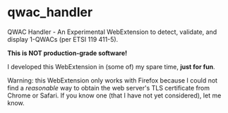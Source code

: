 # qwac_handler
QWAC Handler - An Experimental WebExtension to detect, validate, and display 1-QWACs (per ETSI 119 411-5).

**This is NOT production-grade software!**

I developed this WebExtension in (some of) my spare time, __just for fun__.

Warning: this WebExtension only works with Firefox because I could not find a _reasonable_ way to obtain the web server's TLS certificate from Chrome or Safari. If you know one (that I have not yet considered), let me know.
